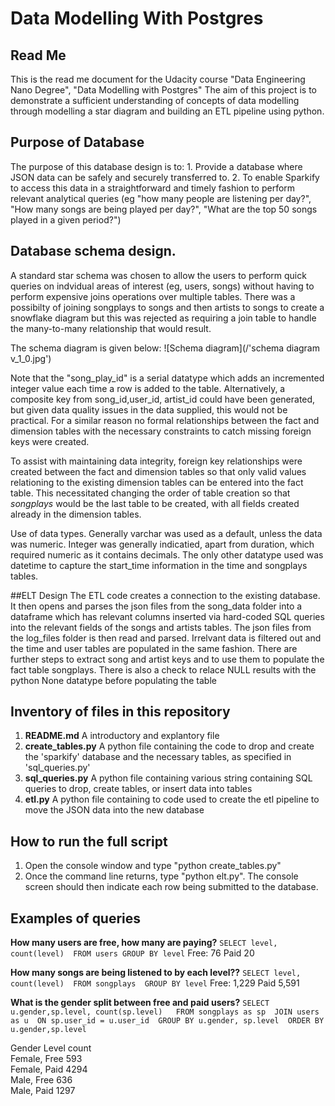 # Data Modelling With Postgres
## Read Me
This is the read me document for the Udacity course "Data Engineering Nano Degree", "Data Modelling with Postgres"
The aim of this project is to demonstrate a sufficient understanding of concepts of data modelling through modelling a star diagram and building an ETL pipeline using python.
    
## Purpose of Database
The purpose of this database design is to: 
    1. Provide a database where JSON data can be safely and securely transferred to.
    2. To enable Sparkify to access this data in a straightforward and timely fashion to perform relevant analytical queries (eg "how many people are listening per day?", "How many songs are being played per day?", "What are the top 50 songs played in a given period?")
    
## Database schema design.
A standard star schema was chosen to allow the users to perform quick queries on indvidual areas of interest (eg, users, songs) without having to perform expensive joins operations over multiple tables.  There was a possibilty of joining songplays to songs and then artists to songs to create a snowflake diagram but this was rejected as requiring a join table to handle the many-to-many relationship that would result.

The schema diagram is given below:
![Schema diagram](/'schema diagram v_1_0.jpg')

Note that the "song_play_id" is a serial datatype which adds an incremented integer value each time a row is added to the table.  Alternatively, a composite key from song_id,user_id, artist_id could have been generated, but given data quality issues in the data supplied, this would not be practical.  For a similar reason no formal relationships between the fact and dimension tables with the necessary constraints to catch missing foreign keys were created.
    
To assist with maintaining data integrity, foreign key relationships were created between the fact and dimension tables so that only valid values relationing to the existing dimension tables can be entered into the fact table.  This necessitated changing the order of table creation so that _songplays_ would be the last table to be created, with all fields created already in the dimension tables.
    
Use of data types.  Generally varchar was used as a default, unless the data was numeric.  Integer was generally indicatied, apart from duration, which required numeric as it contains decimals.  The only other datatype used was datetime to capture the start_time information in the time and songplays tables.

##ELT Design
The ETL code creates a connection to the existing database.  It then opens and parses the json files from the song_data folder into a dataframe which has relevant columns inserted via hard-coded SQL queries into the relevant fields of the songs and artists tables.  The json files from the log_files folder is then read and parsed.  Irrelvant data is filtered out and the time and user tables are populated in the same fashion.  There are further steps to extract song and artist keys and to use them to populate the fact table songplays.  There is also a check to relace NULL results with the python None datatype before populating the table
    
## Inventory of files in this repository
1. __README.md__           A introductory and explantory file
2. __create_tables.py__     A python file containing the code to drop and create the 'sparkify' database and the necessary tables, as specified in 'sql_queries.py'
3. __sql_queries.py__       A python file containing various string containing SQL queries to drop, create tables, or insert data into tables
4. __etl.py__               A python file containing to code used to create the etl pipeline to move the JSON data into the new database

## How to run the full script
1. Open the console window and type "python create_tables.py"
2. Once the command line returns, type "python elt.py".  The console screen should then indicate each row being submitted to the database.
    
## Examples of queries
**How many users are free, how many are paying?**
`SELECT level, count(level) 
 FROM users GROUP BY level`
Free: 76 Paid 20
    
**How many songs are being listened to by each level??**
`SELECT level, count(level) 
 FROM songplays 
 GROUP BY level`
Free: 1,229 Paid 5,591
    
**What is the gender split between free and paid users?**
`SELECT u.gender,sp.level, count(sp.level)  
    FROM songplays as sp 
    JOIN users as u 
    ON sp.user_id = u.user_id 
 GROUP BY u.gender, sp.level 
 ORDER BY u.gender,sp.level`

Gender  Level  count  
Female, Free     593  
Female, Paid    4294  
Male,   Free     636  
Male,   Paid    1297 
